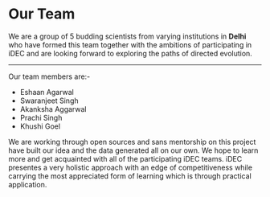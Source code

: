 # Our Team
We are a group of 5 budding scientists from varying institutions in **Delhi** who have formed this team together with the ambitions of participating in iDEC and are looking forward to exploring the paths of directed evolution. 
***
Our team members are:-

* Eshaan Agarwal 
* Swaranjeet Singh
* Akanksha Aggarwal
* Prachi Singh 
* Khushi Goel

We are working through open sources and sans mentorship on this project have built our idea and the data generated all on our own. We hope to learn more and get acquainted with all of the participating iDEC teams. iDEC presentes a very holistic approach with an edge of competitiveness while carrying the most appreciated form of learning which is through practical application.  
